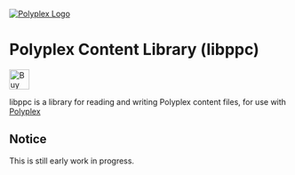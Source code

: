 [![Polyplex Logo][logo]](http://git.pplex.org/Polyplex/ppbranding)

# Polyplex Content Library (libppc)
<a href='https://ko-fi.com/O4O59UGN' target='_blank'><img height='36' style='border:0px;height:36px;' src='https://az743702.vo.msecnd.net/cdn/kofi2.png?v=0' border='0' alt='Buy Clipsey a Coffee at ko-fi.com' /></a>

libppc is a library for reading and writing Polyplex content files, for use with [Polyplex](http://git.pplex.org/Polyplex/libpp)

## Notice
This is still early work in progress.

[logo]: https://git.pplex.org/Polyplex/ppbranding/raw/commit/8982fef1b3ecf82e2a11ecd6595a08e4fa1998f2/light_transparent@256w.png
